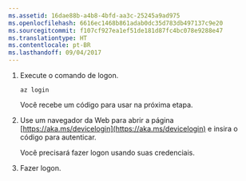 ```yaml
---
ms.assetid: 16dae88b-a4b8-4bfd-aa3c-25245a9ad975
ms.openlocfilehash: 6616ec1468b861adab0dc35d783db497137c9e20
ms.sourcegitcommit: f107cf927ea1ef51de181d87fc4bc078e9288e47
ms.translationtype: HT
ms.contentlocale: pt-BR
ms.lasthandoff: 09/04/2017
---
```

1. Execute o comando de logon.

    ```azurecli-interactive
    az login
    ```

   Você recebe um código para usar na próxima etapa. 

1. Use um navegador da Web para abrir a página [https://aka.ms/devicelogin](https://aka.ms/devicelogin) e insira o código para autenticar.

    Você precisará fazer logon usando suas credenciais.

1. Fazer logon.
 
